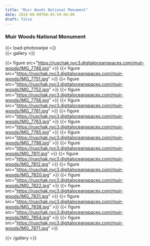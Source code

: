 ```yaml
---
title: "Muir Woods National Monument"
date: 2018-08-09T00:45:59-04:00
draft: false
---
```


### Muir Woods National Monument

{{< load-photoswipe >}}  
{{< gallery >}}

{{< figure src="https://ruschak.nyc3.digitaloceanspaces.com/muir-woods/IMG_7746.jpg" >}}
{{< figure src="https://ruschak.nyc3.digitaloceanspaces.com/muir-woods/IMG_7751.jpg" >}}
{{< figure src="https://ruschak.nyc3.digitaloceanspaces.com/muir-woods/IMG_7752.jpg" >}}
{{< figure src="https://ruschak.nyc3.digitaloceanspaces.com/muir-woods/IMG_7756.jpg" >}}
{{< figure src="https://ruschak.nyc3.digitaloceanspaces.com/muir-woods/IMG_7761.jpg" >}}
{{< figure src="https://ruschak.nyc3.digitaloceanspaces.com/muir-woods/IMG_7763.jpg" >}}
{{< figure src="https://ruschak.nyc3.digitaloceanspaces.com/muir-woods/IMG_7765.jpg" >}}
{{< figure src="https://ruschak.nyc3.digitaloceanspaces.com/muir-woods/IMG_7798.jpg" >}}
{{< figure src="https://ruschak.nyc3.digitaloceanspaces.com/muir-woods/IMG_7811.jpg" >}}
{{< figure src="https://ruschak.nyc3.digitaloceanspaces.com/muir-woods/IMG_7812.jpg" >}}
{{< figure src="https://ruschak.nyc3.digitaloceanspaces.com/muir-woods/IMG_7820.jpg" >}}
{{< figure src="https://ruschak.nyc3.digitaloceanspaces.com/muir-woods/IMG_7822.jpg" >}}
{{< figure src="https://ruschak.nyc3.digitaloceanspaces.com/muir-woods/IMG_7831.jpg" >}}
{{< figure src="https://ruschak.nyc3.digitaloceanspaces.com/muir-woods/IMG_7838.jpg" >}}
{{< figure src="https://ruschak.nyc3.digitaloceanspaces.com/muir-woods/IMG_7854.jpg" >}}
{{< figure src="https://ruschak.nyc3.digitaloceanspaces.com/muir-woods/IMG_7871.jpg" >}}

{{< /gallery >}}

